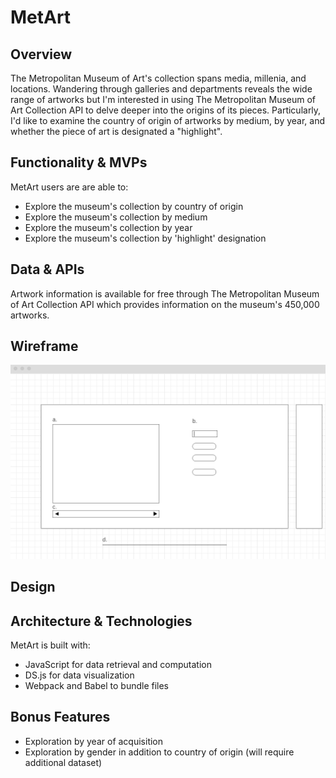 # MetArt

## Overview

The Metropolitan Museum of Art's collection spans media, millenia, and locations. Wandering through galleries and departments reveals the wide range of artworks but I'm interested in using The Metropolitan Museum of Art Collection API to delve deeper into the origins of its pieces. Particularly, I'd like to examine the country of origin of artworks by medium, by year, and whether the piece of art is designated a "highlight".

## Functionality & MVPs

MetArt users are are able to:

- Explore the museum's collection by country of origin
- Explore the museum's collection by medium
- Explore the museum's collection by year
- Explore the museum's collection by 'highlight' designation

## Data & APIs

Artwork information is available for free through The Metropolitan Museum of Art Collection API which provides information on the museum's 450,000 artworks.

## Wireframe

![Wireframe](assets/images/wireframe.png)

## Design

## Architecture & Technologies

MetArt is built with:

- JavaScript for data retrieval and computation
- DS.js for data visualization
- Webpack and Babel to bundle files

## Bonus Features

- Exploration by year of acquisition
- Exploration by gender in addition to country of origin (will require additional dataset)
